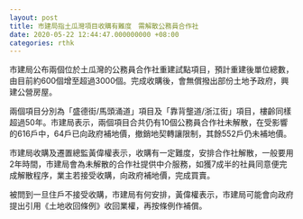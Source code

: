 ```yaml
---
layout: post
title: 市建局指土瓜灣項目收購有難度　需解散公務員合作社
date: 2020-05-22 12:44:47.000000000 +08:00
categories: rthk
---
```


市建局公布兩個位於土瓜灣的公務員合作社重建試點項目，預計重建後單位總數，由目前約600個增至超過3000個。完成收購後，會無償撥出部份土地予政府，興建公營房屋。

兩個項目分別為「盛德街/馬頭涌道」項目及「靠背壟道/浙江街」項目，樓齡同樣超過50年。市建局表示，兩個項目合共仍有10個公務員合作社未解散，在受影響的616戶中，64戶已向政府補地價，撤銷地契轉讓限制，其餘552戶仍未補地價。

市建局收購及遷置總監黃偉權表示，收購有一定難度，安排合作社解散，一般要用2年時間，市建局會為未解散的合作社提供中介服務，如獲7成半的社員同意便完成解散程序，業主若接受收購，向政府補地價，完成買賣。

被問到一旦住戶不接受收購，市建局有何安排，黃偉權表示，市建局可能會向政府提出引用《土地收回條例》收回業權，再按條例作補償。
